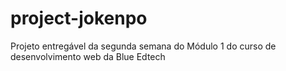 # project-jokenpo
Projeto entregável da segunda semana do Módulo 1 do curso de desenvolvimento web da Blue Edtech
